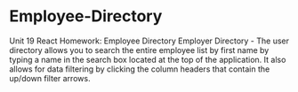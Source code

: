 # Employee-Directory
Unit 19 React Homework: Employee Directory
Employer Directory - The user directory allows you to search the entire employee list by first name by typing a name in the search box located at the top of the application. It also allows for data filtering by clicking the column headers that contain the up/down filter arrows.